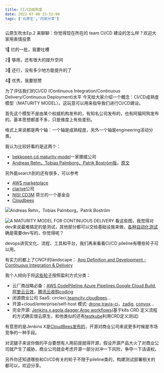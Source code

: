 ```yaml
---
title: CI/CD成熟度
date: 2022-07-08 15:52:00
tags: ['云原生','内部分享']
---
```


云原生吹水Ep.2 来聊聊：你觉得现在所在的 team CI/CD 建设的怎么样？欢迎大家用表情投票

1⃣️ 烂的一批，我要吐槽

2⃣️ 够用，还有很大的提升空间

3⃣️ 还行，没有多少地方能提升的了

4⃣️ 优秀，我要怒赞



为了评估我们的CI/CD (Continuous Integration/Continuous Delivery/Continuous Deployment)水平 今天给大家介绍一个概念：CI/CD成熟度模型（MATURITY MODEL）。这玩意可以用来指导我们进行CI/CD建设。

首先这个模型不是由某个权威机构发布的，有知名公司发布的，也有阿猫阿狗发布的。基本思想都差不多，只是维度上有些差别。

格式上来说都是两个轴：一个轴是成熟程度，另外一个轴是engineering活动分类。

我认为比较好看的是这两个：

* [bekkopen cd maturity-model](http://bekkopen.github.io/maturity-model/)一家挪威公司
* [Andreas Rehn，Tobias Palmborg，Patrik Boström版](https://mp.weixin.qq.com/s?__biz=MzUxNTEwNTg5Mg==&mid=2247488305&idx=1&sn=cf40ab3c34d3a997c8d9c7e7a890b4c6&chksm=f9bae63acecd6f2c5167c297e4a116c8f38bef7b62a8562fdb40434265e0be6eaccacab5dca7&token=594338237&lang=zh_CN#rd)。[原文](https://www.infoq.com/articles/Continuous-Delivery-Maturity-Model/)

 另外能search到的还有很多，可以参考

* [AWS marketplace](https://pages.awscloud.com/rs/112-TZM-766/images/A-Roadmap-to-Continuous-Delivery-Pipeline-Maturity-dev-whitepaper.pdf)
* [clarive](https://clarive.com/quick-check-your-continuous-delivery-maturity/)公司
* [NISI CD3M](https://nisi.nl/continuousdelivery/articles/maturity-model) 荷兰的一个基金会
* [Cloudbees](https://www.cloudbees.com/continuous-delivery/continuous-integration)

![Andreas Rehn，Tobias Palmborg，Patrik Boström](../img/cicdmodel_1.jpg)



![A MATURITY MODEL FOR CONTINUOUS DELIVERY](../img/cicdmodel_bekk.png)
看这些图，我觉得对dev来说最难搞定的是测试，其他部分都可以交给基础设施来做，[各种自动化测试](https://k6.io/docs/test-types/introduction/)确是需要dev写的，你觉得呢？





devops讲究文化、流程、工具和平台，我们再来看看CI/CD pileline有哪些轮子可以用。

有实力的都上了CNCF的landscape： [App Definition and Development - Continuous Integration & Delivery](https://landscape.cncf.io/card-mode?category=continuous-integration-delivery&grouping=category)  

我个人倾向于将[这些轮子](https://www.one-tab.com/page/XVaE8S-wQzuVfMy430JQsA)按照盈利方式分类：

* 云厂商战略必备：[AWS CodePileline](https://aws.amazon.com/codepipeline/),[Azure Pipelines](https://azure.microsoft.com/en-us/services/devops/pipelines/),[Google Cloud Build](https://cloud.google.com/build),[阿里云云效](https://cn.aliyun.com/product/yunxiao/flow?from_alibabacloud=)，[腾讯云收购coding](https://cloud.tencent.com/product/coding)
* 闭源商业公司 SaaS: circleci,[teamcity](https://www.jetbrains.com/zh-cn/teamcity/ci-cd-guide/devops-ci-cd/),[cloudbees](https://www.cloudbees.com/products/continuous-delivery)...
* 开源+cloud/enterprise/self-host 模式: [drone](https://www.drone.io/),[travis-ci](https://www.travis-ci.com/product/)，[zadig](https://koderover.com/), [convox](https://convox.com/product/)...
* 完全开源: [Jenkins x](https://jenkins-x.io/),[agola](https://agola.io/),[dagger](https://dagger.io/),[Argo workflows](https://argoproj.github.io/argo-workflows/walk-through/steps/)(基于k8s CRD 定义流程的方式确实很云原生，和他类似的还有[testkube](https://testkube.kubeshop.io/)利用CRD定义测试)

有意思的是Jenkins X是[CloudBees发布的](https://www.infoq.cn/article/2018/04/jenkins-x-kubernetes)，开源对商业公司来说更多时候是市场竞争的一种手段。

对泥腿子来说你做的平台要想有人用前提就得开源，假设开源产品大火了对商业公司就产生了威胁，商业公司就会考虑开源一部分对冲一下风险，争夺一下话语权。

另外你还知道哪些和CI/CD有关的轮子不限于pileline类的，构建测试部署相关的都可以，欢迎分享。